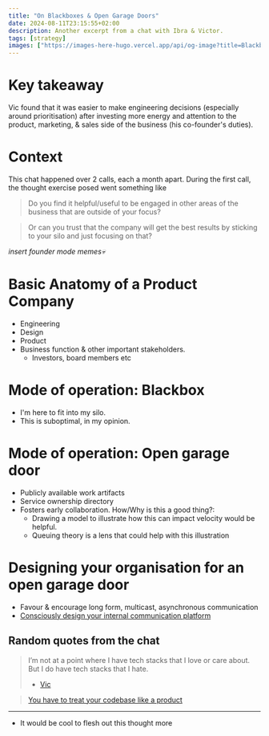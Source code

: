 ```yaml
---
title: "On Blackboxes & Open Garage Doors"
date: 2024-08-11T23:15:55+02:00
description: Another excerpt from a chat with Ibra & Victor.
tags: [strategy]
images: ["https://images-here-hugo.vercel.app/api/og-image?title=Blackboxes"]
---
```


# Key takeaway
Vic found that it was easier to make engineering decisions (especially around prioritisation) after investing more energy and attention
to the product, marketing, & sales side of the business (his co-founder's duties).

# Context
This chat happened over 2 calls, each a month apart. During the first call, the thought exercise posed went something like

> Do you find it helpful/useful to be engaged in other areas of the business that are outside of your focus?

> Or can you trust that the company will get the best results by sticking to your silo and just focusing on that?

*insert founder mode memes💀*

# Basic Anatomy of a Product Company

- Engineering
- Design
- Product
- Business function & other important stakeholders.
  - Investors, board members etc

# Mode of operation: Blackbox

- I'm here to fit into my silo.
- This is suboptimal, in my opinion.

# Mode of operation: Open garage door

- Publicly available work artifacts
- Service ownership directory
- Fosters early collaboration. How/Why is this a good thing?:
  - Drawing a model to illustrate how this can impact velocity would be helpful.
  - Queuing theory is a lens that could help with this illustration

# Designing your organisation for an open garage door

- Favour & encourage long form, multicast, asynchronous communication
- [Consciously design your internal communication platform](/brie)

## Random quotes from the chat
> I’m not at a point where I have tech stacks that I love or care about. But I do have tech stacks that I hate. 
> - [Vic](https://www.linkedin.com/in/victor-janhi-3a5962b7/)

> [You have to treat your codebase like a product](/caap)

---

- It would be cool to flesh out this thought more